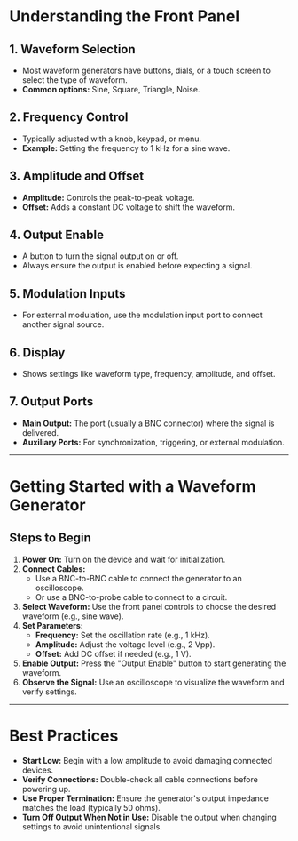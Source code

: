 # Understanding the Front Panel

## 1. Waveform Selection
- Most waveform generators have buttons, dials, or a touch screen to select the type of waveform.  
- **Common options:** Sine, Square, Triangle, Noise.

## 2. Frequency Control
- Typically adjusted with a knob, keypad, or menu.  
- **Example:** Setting the frequency to 1 kHz for a sine wave.

## 3. Amplitude and Offset
- **Amplitude:** Controls the peak-to-peak voltage.  
- **Offset:** Adds a constant DC voltage to shift the waveform.

## 4. Output Enable
- A button to turn the signal output on or off.  
- Always ensure the output is enabled before expecting a signal.

## 5. Modulation Inputs
- For external modulation, use the modulation input port to connect another signal source.

## 6. Display
- Shows settings like waveform type, frequency, amplitude, and offset.

## 7. Output Ports
- **Main Output:** The port (usually a BNC connector) where the signal is delivered.  
- **Auxiliary Ports:** For synchronization, triggering, or external modulation.

---

# Getting Started with a Waveform Generator

## Steps to Begin
1. **Power On:** Turn on the device and wait for initialization.  
2. **Connect Cables:**  
   - Use a BNC-to-BNC cable to connect the generator to an oscilloscope.  
   - Or use a BNC-to-probe cable to connect to a circuit.  
3. **Select Waveform:** Use the front panel controls to choose the desired waveform (e.g., sine wave).  
4. **Set Parameters:**  
   - **Frequency:** Set the oscillation rate (e.g., 1 kHz).  
   - **Amplitude:** Adjust the voltage level (e.g., 2 Vpp).  
   - **Offset:** Add DC offset if needed (e.g., 1 V).  
5. **Enable Output:** Press the "Output Enable" button to start generating the waveform.  
6. **Observe the Signal:** Use an oscilloscope to visualize the waveform and verify settings.  

---

# Best Practices

- **Start Low:** Begin with a low amplitude to avoid damaging connected devices.  
- **Verify Connections:** Double-check all cable connections before powering up.  
- **Use Proper Termination:** Ensure the generator's output impedance matches the load (typically 50 ohms).  
- **Turn Off Output When Not in Use:** Disable the output when changing settings to avoid unintentional signals.
